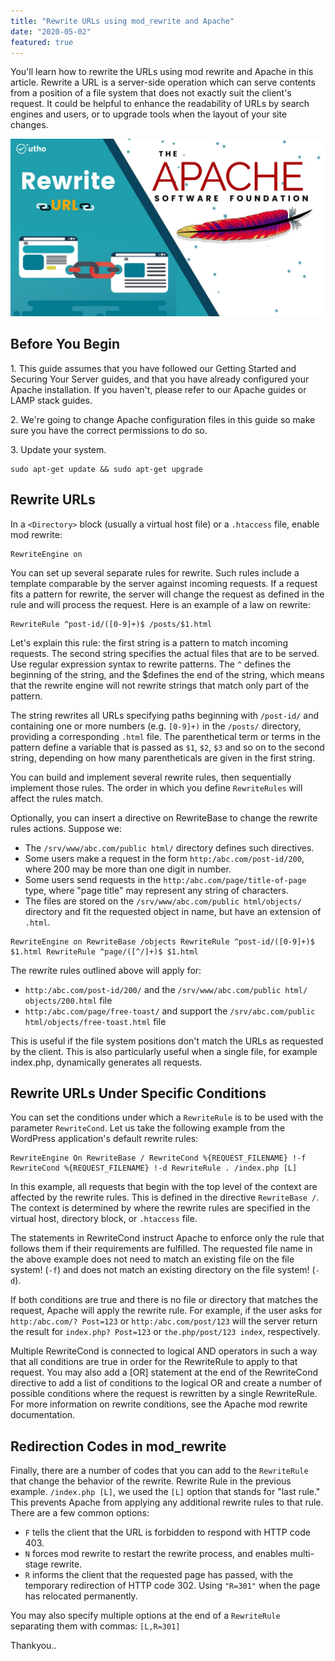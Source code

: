 ```yaml
---
title: "Rewrite URLs using mod_rewrite and Apache"
date: "2020-05-02"
featured: true
---
```


You'll learn how to rewrite the URLs using mod rewrite and Apache in this article. Rewrite a URL is a server-side operation which can serve contents from a position of a file system that does not exactly suit the client's request. It could be helpful to enhance the readability of URLs by search engines and users, or to upgrade tools when the layout of your site changes.

![](images/Rewrite-URLs-using-mod_rewrite-and-Apache_utho.jpg)

## Before You Begin

1\. This guide assumes that you have followed our Getting Started and Securing Your Server guides, and that you have already configured your Apache installation. If you haven't, please refer to our Apache guides or LAMP stack guides.

2\. We're going to change Apache configuration files in this guide so make sure you have the correct permissions to do so.

3\. Update your system.

```
sudo apt-get update && sudo apt-get upgrade
```

## Rewrite URLs

In a `<Directory>` block (usually a virtual host file) or a `.htaccess` file, enable mod rewrite:

```file {title="Apache Configuration Option" lang="aconf"}
RewriteEngine on
```

You can set up several separate rules for rewrite. Such rules include a template comparable by the server against incoming requests. If a request fits a pattern for rewrite, the server will change the request as defined in the rule and will process the request. Here is an example of a law on rewrite:

```file {title="Apache Configuration Option" lang="aconf"}
RewriteRule ^post-id/([0-9]+)$ /posts/$1.html
```

Let's explain this rule: the first string is a pattern to match incoming requests. The second string specifies the actual files that are to be served. Use regular expression syntax to rewrite patterns. The `^` defines the beginning of the string, and the $defines the end of the string, which means that the rewrite engine will not rewrite strings that match only part of the pattern.

The string rewrites all URLs specifying paths beginning with `/post-id/` and containing one or more numbers (e.g. `[0-9]+)` in the `/posts/` directory, providing a corresponding `.html` file. The parenthetical term or terms in the pattern define a variable that is passed as `$1`, `$2`, `$3` and so on to the second string, depending on how many parentheticals are given in the first string.

You can build and implement several rewrite rules, then sequentially implement those rules. The order in which you define `RewriteRules` will affect the rules match.

Optionally, you can insert a directive on RewriteBase to change the rewrite rules actions. Suppose we:

- The `/srv/www/abc.com/public html/` directory defines such directives.
- Some users make a request in the form `http:/abc.com/post-id/200`, where 200 may be more than one digit in number.
- Some users send requests in the `http:/abc.com/page/title-of-page` type, where "page title" may represent any string of characters.
- The files are stored on the `/srv/www/abc.com/public html/objects/` directory and fit the requested object in name, but have an extension of `.html`.

```file {title="Apache Configuration Option" lang="aconf"}
RewriteEngine on RewriteBase /objects RewriteRule ^post-id/([0-9]+)$ $1.html RewriteRule ^page/([^/]+)$ $1.html
```

The rewrite rules outlined above will apply for:

- `http:/abc.com/post-id/200/` and the `/srv/www/abc.com/public html/ objects/200.html` file
- `http:/abc.com/page/free-toast/` and support the `/srv/abc.com/public html/objects/free-toast.html` file

This is useful if the file system positions don't match the URLs as requested by the client. This is also particularly useful when a single file, for example index.php, dynamically generates all requests.

## Rewrite URLs Under Specific Conditions

You can set the conditions under which a `RewriteRule` is to be used with the parameter `RewriteCond`. Let us take the following example from the WordPress application's default rewrite rules:

```file {title="Apache Configuration Option for WordPress" lang="aconf"}
RewriteEngine On RewriteBase / RewriteCond %{REQUEST_FILENAME} !-f RewriteCond %{REQUEST_FILENAME} !-d RewriteRule . /index.php [L]
```

In this example, all requests that begin with the top level of the context are affected by the rewrite rules. This is defined in the directive `RewriteBase /`. The context is determined by where the rewrite rules are specified in the virtual host, directory block, or `.htaccess` file.

The statements in RewriteCond instruct Apache to enforce only the rule that follows them if their requirements are fulfilled. The requested file name in the above example does not need to match an existing file on the file system! (`-f`) and does not match an existing directory on the file system! (`-d`).

If both conditions are true and there is no file or directory that matches the request, Apache will apply the rewrite rule. For example, if the user asks for `http:/abc.com/? Post=123` or `http:/abc.com/post/123` will the server return the result for `index.php? Post=123` or `the.php/post/123 index`, respectively.

Multiple RewriteCond is connected to logical AND operators in such a way that all conditions are true in order for the RewriteRule to apply to that request. You may also add a \[OR\] statement at the end of the RewriteCond directive to add a list of conditions to the logical OR and create a number of possible conditions where the request is rewritten by a single RewriteRule. For more information on rewrite conditions, see the Apache mod rewrite documentation.

## Redirection Codes in mod\_rewrite

Finally, there are a number of codes that you can add to the `RewriteRule` that change the behavior of the rewrite. Rewrite Rule in the previous example. `/index.php [L]`, we used the `[L]` option that stands for "last rule." This prevents Apache from applying any additional rewrite rules to that rule. There are a few common options:

- `F` tells the client that the URL is forbidden to respond with HTTP code 403.
- `N` forces mod rewrite to restart the rewrite process, and enables multi-stage rewrite.
- `R` informs the client that the requested page has passed, with the temporary redirection of HTTP code 302. Using `"R=301"` when the page has relocated permanently.

You may also specify multiple options at the end of a `RewriteRule` separating them with commas: `[L,R=301]`

Thankyou..
